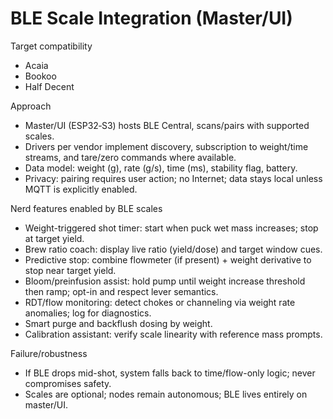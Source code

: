 # BLE Scale Integration (Master/UI)

Target compatibility
- Acaia
- Bookoo
- Half Decent

Approach
- Master/UI (ESP32‑S3) hosts BLE Central, scans/pairs with supported scales.
- Drivers per vendor implement discovery, subscription to weight/time streams, and tare/zero commands where available.
- Data model: weight (g), rate (g/s), time (ms), stability flag, battery.
- Privacy: pairing requires user action; no Internet; data stays local unless MQTT is explicitly enabled.

Nerd features enabled by BLE scales
- Weight-triggered shot timer: start when puck wet mass increases; stop at target yield.
- Brew ratio coach: display live ratio (yield/dose) and target window cues.
- Predictive stop: combine flowmeter (if present) + weight derivative to stop near target yield.
- Bloom/preinfusion assist: hold pump until weight increase threshold then ramp; opt-in and respect lever semantics.
- RDT/flow monitoring: detect chokes or channeling via weight rate anomalies; log for diagnostics.
- Smart purge and backflush dosing by weight.
- Calibration assistant: verify scale linearity with reference mass prompts.

Failure/robustness
- If BLE drops mid-shot, system falls back to time/flow-only logic; never compromises safety.
- Scales are optional; nodes remain autonomous; BLE lives entirely on master/UI.

